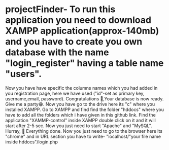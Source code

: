 # projectFinder-  To run this application you need to download XAMPP application(approx-140mb) and you have to create you own database with the name "login_register" having a table name "users".
Now you have have specific the columns names which you had added in you registration page, here we have used ("id"-set as primary key, username,email, password).
Congratulations 🎉,Your database is now ready. Give me a party😁.
Now you have go to the drive here its "c" where you installed XAMPP.
Go to XAMPP and find find the folder "hddocs" where you have to add all the folders which i have given in this github link.
Find the application "XAMMP-control" inside XAMPP double click on it and it will start after 2-5 sec.
Now you just need to start "Apache" and "MySQL".
Hurray, 🎉 Everything done.
Now you just need to go to the browser here its "chrome" and in URL section you have to write- "localhost/"your file name inside hddocs"/login.php
